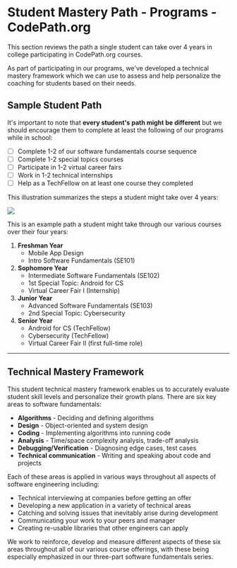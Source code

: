# Student Mastery Path - Programs - CodePath.org

This section reviews the path a single student can take over 4 years in college participating in CodePath.org courses. 

As part of participating in our programs, we've developed a technical mastery framework which we can use to assess and help personalize the coaching for students based on their needs. 

## Sample Student Path

It's important to note that **every student's path might be different** but we should encourage them to complete at least the following of our programs while in school:

 * [ ] Complete 1-2 of our software fundamentals course sequence
 * [ ] Complete 1-2 special topics courses
 * [ ] Participate in 1-2 virtual career fairs
 * [ ] Work in 1-2 technical internships
 * [ ] Help as a TechFellow on at least one course they completed

This illustration summarizes the steps a student might take over 4 years:

![](https://s3-ap-northeast-1.amazonaws.com/codepath-hackmd/uploads/upload_caa4c31be99a47aa342bf3181950bec5.png)

This is an example path a student might take through our various courses over their four years:

1. **Freshman Year**
   - Mobile App Design
   - Intro Software Fundamentals (SE101)
1. **Sophomore Year**
   - Intermediate Software Fundamentals (SE102)
   - 1st Special Topic: Android for CS
   - Virtual Career Fair I (Internship)
3. **Junior Year**
   - Advanced Software Fundamentals (SE103)
   - 2nd Special Topic: Cybersecurity
5. **Senior Year**
   - Android for CS (TechFellow)
   - Cybersecurity (TechFellow)
   - Virtual Career Fair II (first full-time role)

-----

## Technical Mastery Framework

This student technical mastery framework enables us to accurately evaluate student skill levels and personalize their growth plans. There are six key areas to software fundamentals:

 * **Algorithms** - Deciding and defining algorithms
 * **Design** - Object-oriented and system design
 * **Coding** - Implementing algorithms into running code
 * **Analysis** - Time/space complexity analysis, trade-off analysis
 * **Debugging/Verification** - Diagnosing edge cases, test cases
 * **Technical communication** - Writing and speaking about code and projects

Each of these areas is applied in various ways throughout all aspects of software engineering including:

 * Technical interviewing at companies before getting an offer 
 * Developing a new application in a variety of technical areas
 * Catching and solving issues that inevitably arise during development
 * Communicating your work to your peers and manager
 * Creating re-usable libraries that other engineers can apply

We work to reinforce, develop and measure different aspects of these six areas throughout all of our various course offerings, with these being especially emphasized in our three-part software fundamentals series.

